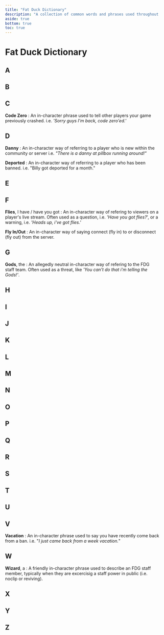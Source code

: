 ```yaml
---
title: "Fat Duck Dictionary"
description: "A collection of common words and phrases used throughout the FDG community."
aside: true
bottom: true
toc: true
---
```


# Fat Duck Dictionary

## A

## B

## C

**Code Zero**
: An in-character phrase used to tell other players your game previously crashed. i.e. *'Sorry guys I'm back, code zero'ed.'*

## D

**Danny**
: An in-character way of referring to a player who is new within the community or server i.e. *"There is a danny at pillbox running around!"*

**Deported**
: An in-character way of referring to a player who has been banned. i.e. "Billy got deported for a month."

## E

## F

**Flies**, I have / have you got
: An in-character way of refering to viewers on a player's live stream. Often used as a question, i.e. *'Have you got flies?*', or a warning, i.e. *'Heads up, i've got flies.'*

**Fly In/Out**
: An in-character way of saying connect (fly in) to or disconnect (fly out) from the server.

## G

**Gods**, the
: An allegedly neutral in-character way of refering to the FDG staff team. Often used as a threat, like *'You can't do that i'm telling the Gods!'*.

## H

## I

## J

## K

## L

## M

## N

## O

## P

## Q

## R

## S

## T

## U

## V

**Vacation**
: An in-character phrase used to say you have recently come back from a ban. i.e. "*I just came back from a week vacation.*"

## W

**Wizard**, a
: A friendly in-character phrase used to describe an FDG staff member, typically when they are excercisig a staff power in public (i.e. noclip or reviving).

## X

## Y

## Z
